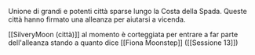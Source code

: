 
Unione di grandi e potenti città sparse lungo la Costa della Spada.
Queste città hanno firmato una alleanza per aiutarsi a vicenda.

[[SilveryMoon (città)]] al momento è corteggiata per entrare a far parte dell'alleanza stando a quanto dice [[Fiona Moonstep]] ([[Sessione 13]])